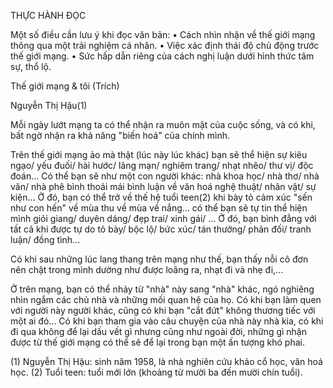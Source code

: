 THỰC HÀNH ĐỌC

Một số điều cần lưu ý khi đọc văn bản:
• Cách nhìn nhận về thế giới mạng thông qua một trải nghiệm cá nhân.
• Việc xác định thái độ chủ động trước thế giới mạng.
• Sức hấp dẫn riêng của cách nghị luận dưới hình thức tâm sự, thổ lộ.

Thế giới mạng & tôi
(Trích)

Nguyễn Thị Hậu(1)

Mỗi ngày lướt mạng ta có thể nhận ra muôn mặt của cuộc sống, và có khi, bất ngờ nhận ra khả năng "biến hoá" của chính mình.

Trên thế giới mạng ảo mà thật (lúc này lúc khác) bạn sẽ thể hiện sự kiêu ngạo/ yếu đuối/ hài hước/ lãng mạn/ nghiêm trang/ nhạt nhẽo/ thư vị/ độc đoán... Có thể bạn sẽ như một con người khác: nhà khoa học/ nhà thơ/ nhà văn/ nhà phê bình thoải mái bình luận về văn hoá nghệ thuật/ nhân vật/ sự kiện... Ở đó, bạn có thể trở về thế hệ tuổi teen(2) khi bày tỏ cảm xúc "sến như con hến" về mùa thu về mùa về nắng... có thể bạn sẽ tự tin thể hiện mình giỏi giang/ duyên dáng/ đẹp trai/ xinh gái/ ... Ở đó, bạn bình đẳng với tất cả khi được tự do tỏ bày/ bộc lộ/ bức xúc/ tán thưởng/ phản đối/ tranh luận/ đồng tình...

Có khi sau những lúc lang thang trên mạng như thế, bạn thấy nỗi cô đơn nên chật trong mình dường như được loãng ra, nhạt đi và nhẹ đi,...

Ở trên mạng, bạn có thể nhảy từ "nhà" này sang "nhà" khác, ngó nghiêng nhìn ngắm các chủ nhà và những mối quan hệ của họ. Có khi bạn làm quen với người này người khác, cũng có khi bạn "cắt đứt" không thương tiếc với một ai đó... Có khi bạn tham gia vào câu chuyện của nhà này nhà kia, có khi đi qua không để lại dấu vết gì nhưng cũng như ngoài đời, những gì nhận được từ thế giới mạng có thể sẽ để lại trong bạn một ấn tượng khó phai.

(1) Nguyễn Thị Hậu: sinh năm 1958, là nhà nghiên cứu khảo cổ học, văn hoá học.
(2) Tuổi teen: tuổi mới lớn (khoảng từ mười ba đến mười chín tuổi).